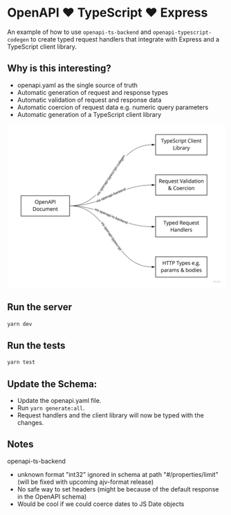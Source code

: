 # OpenAPI ❤️ TypeScript ❤️ Express

An example of how to use `openapi-ts-backend` and `openapi-typescript-codegen` to create typed request handlers that integrate with Express and a TypeScript client library.

## Why is this interesting?

- openapi.yaml as the single source of truth
- Automatic generation of request and response types
- Automatic validation of request and response data
- Automatic coercion of request data e.g. numeric query parameters
- Automatic generation of a TypeScript client library

![Components](components.jpg "Components")

## Run the server

```sh
yarn dev
```

## Run the tests

```sh
yarn test
```

## Update the Schema:

- Update the openapi.yaml file.
- Run `yarn generate:all`.
- Request handlers and the client library will now be typed with the changes.

## Notes

openapi-ts-backend

- unknown format "int32" ignored in schema at path "#/properties/limit" (will be fixed with upcoming ajv-format release)
- No safe way to set headers (might be because of the default response in the OpenAPI schema)
- Would be cool if we could coerce dates to JS Date objects
